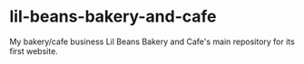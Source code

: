 # lil-beans-bakery-and-cafe

My bakery/cafe business Lil Beans Bakery and Cafe's main repository for its first website.
